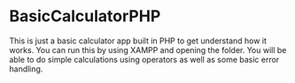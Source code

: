 ﻿# BasicCalculatorPHP

This is just a basic calculator app built in PHP to get understand how it works. You can run this by using XAMPP and opening the folder. You will be able to do simple calculations using operators as well as some basic error handling.
